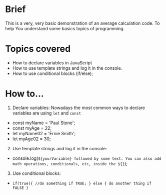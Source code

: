 # Brief
This is a very, very basic demonstration of an average calculation code. To help You understand
some basics topics of programming.

# Topics covered
- How to declare variables in JavaScript
- How to use template strings and log it in the console.
- How to use conditional blocks (if/else);
 
# How to...
1) Declare variables:
  Nowadays the most common ways to declare variables are using `let` and `const`
  * const myName = 'Paul Stone';
  * const myAge = 22;
  * let myName02 = 'Ernie Smith';
  * let myAge02 = 30;
2) Use template strings and log it in the console:
  * console.log(`${yourVariable} followed by some text. You can also add math operations, conditionals,
   etc, inside the ${}`);
3) Use conditional blocks:
* `if(true){
    //do something if TRUE;
} else {
  do another thing if FALSE
}`

